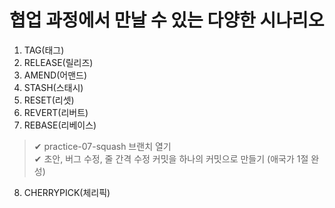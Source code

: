 # 협업 과정에서 만날 수 있는 다양한 시나리오

1. TAG(태그)
2. RELEASE(릴리즈)
3. AMEND(어맨드)
4. STASH(스태시)
5. RESET(리셋)
6. REVERT(리버트)
7. REBASE(리베이스)

> ✔ practice-07-squash 브랜치 열기  
> ✔ 초안, 버그 수정, 줄 간격 수정 커밋을 하나의 커밋으로 만들기 (애국가 1절 완성)

8. CHERRYPICK(체리픽)